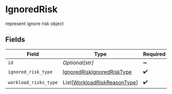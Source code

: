 # IgnoredRisk

represent ignore risk object


## Fields

| Field                                                                           | Type                                                                            | Required                                                                        | Description                                                                     |
| ------------------------------------------------------------------------------- | ------------------------------------------------------------------------------- | ------------------------------------------------------------------------------- | ------------------------------------------------------------------------------- |
| `id`                                                                            | *Optional[str]*                                                                 | :heavy_minus_sign:                                                              | N/A                                                                             |
| `ignored_risk_type`                                                             | [IgnoredRiskIgnoredRiskType](../../models/shared/ignoredriskignoredrisktype.md) | :heavy_check_mark:                                                              | N/A                                                                             |
| `workload_risks_type`                                                           | List[[WorkloadRiskReasonType](../../models/shared/workloadriskreasontype.md)]   | :heavy_check_mark:                                                              | N/A                                                                             |